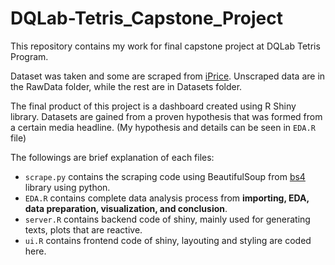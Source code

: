 # DQLab-Tetris_Capstone_Project
This repository contains my work for final capstone project at DQLab Tetris Program.

Dataset was taken and some are scraped from [iPrice](https://iprice.co.id/insights/mapofecommerce/). Unscraped data are in the RawData folder, while the rest are in Datasets folder.

The final product of this project is a dashboard created using R Shiny library. Datasets are gained from a proven hypothesis that was formed from a certain media headline. (My hypothesis and details can be seen in `EDA.R` file)

The followings are brief explanation of each files:
- `scrape.py` contains the scraping code using BeautifulSoup from [bs4](https://www.crummy.com/software/BeautifulSoup/bs4/doc/) library using python.
- `EDA.R` contains complete data analysis process from **importing, EDA, data preparation, visualization, and conclusion**.
- `server.R` contains backend code of shiny, mainly used for generating texts, plots that are reactive.
- `ui.R` contains frontend code of shiny, layouting and styling are coded here.